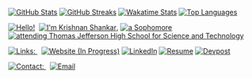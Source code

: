 [![GitHub Stats](https://github-readme-stats.vercel.app/api?username=KrishnanS2006&show_icons=true&count_private=true&theme=vue-dark)](https://github.com/anuraghazra/github-readme-stats) 
[![GitHub Streaks](https://github-readme-streak-stats.herokuapp.com/?user=KrishnanS2006&show_icons=true&count_private=true&theme=vue-dark)](https://github.com/anuraghazra/github-readme-stats) 
[![Wakatime Stats](https://github-readme-stats.vercel.app/api/wakatime?username=KrishnanS2006&theme=vue-dark)](https://github.com/anuraghazra/github-readme-stats)
[![Top Languages](https://github-readme-stats.vercel.app/api/top-langs/?username=KrishnanS2006&layout=compact&langs_count=4&count_private=true&theme=vue-dark)](https://github.com/anuraghazra/github-readme-stats)

[![Hello!](https://img.shields.io/badge/-Hello!-D3212D)]("https://github.com/KrishnanS2006")&nbsp; 
[![I'm Krishnan Shankar](https://img.shields.io/badge/I'm-Krishnan%20Shankar-2F847C)]("https://github.com/KrishnanS2006"), 
[![a Sophomore](https://img.shields.io/badge/a-Sophomore-007BA7)]("https://github.com/KrishnanS2006") 
[![attending Thomas Jefferson High School for Science and Technology](https://img.shields.io/badge/attending-Thomas%20Jefferson%20High%20School%20for%20Science%20and%20Technology-008000)]("https://tjhsst.fcps.edu/") 

<!-- Hello! I'm Krishnan Shankar, a Sophomore attending Thomas Jefferson High School for Science and Technology. -->

[![Links:&nbsp;](https://img.shields.io/badge/-Links%3A-D3212D)]("")&nbsp; 
[![Website (In Progress)](https://img.shields.io/badge/-Website%20(In%20Progress)-D2691E)](https://krishnan-s.herokuapp.com) 
[![LinkedIn](https://img.shields.io/badge/-LinkedIn-0047AB)](https://www.linkedin.com/in/krishnan-shankar) 
[![Resume](https://img.shields.io/badge/-Resume-E4D00A)](https://github.com/KrishnanS2006/KrishnanS2006/raw/main/Resume-Krishnan-Shankar.pdf) 
[![Devpost](https://img.shields.io/badge/-Devpost-blueviolet)](https://www.devpost.com/KrishnanS2006) 

<!-- [Website (In Progress)](https://krishnan-s.herokuapp.com) | [LinkedIn](https://www.linkedin.com/in/krishnan-shankar) | [Resume](https://github.com/KrishnanS2006/KrishnanS2006/raw/main/Resume-Krishnan-Shankar.pdf) | [Devpost](https://www.devpost.com/KrishnanS2006) -->

[![Contact:&nbsp;](https://img.shields.io/badge/-Contact%3A-D3212D)]("")&nbsp; 
[![Email](https://img.shields.io/badge/-Email-556B2F)](mailto:krishnans2006@gmail.com) 
<!-- [Email](mailto:krishnans2006@gmail.com) -->
